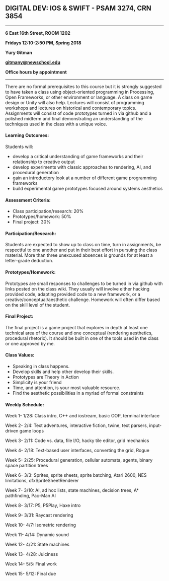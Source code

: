 ## DIGITAL DEV: IOS & SWIFT - PSAM 3274, CRN 3854

---

**6 East 16th Street, ROOM 1202**

**Fridays 12:10-2:50 PM, Spring 2018**

**Yury Gitman**

**gitmany@newschool.edu**

**Office hours by appointment**

---
There are no formal prerequisites to this course but it is strongly suggested to have taken a class using object-oriented programming in Processing, Open Frameworks, or other environment or language. A class on game design or Unity will also help. Lectures will consist of programming workshops and lectures on historical and contemporary topics. Assignments will consist of code prototypes turned in via github and a polished midterm and final demonstrating an understanding of the techniques used in the class with a unique voice. 
#### Learning Outcomes: 
Students will:
* develop a critical understanding of game frameworks and their relationship to creative output
* develop experiments with classic approaches to rendering, AI, and procedural generation
* gain an introductory look at a number of different game programming frameworks
* build experimental game prototypes focused around systems aesthetics 
#### Assessment Criteria:	
* Class participation/research: 20%
* Prototypes/homework: 50%
* Final project: 30%
#### Participation/Research: 
Students are expected to show up to class on time, turn in assignments, be respectful to one another and put in their best effort in pursuing the class material. More than three unexcused absences is grounds for at least a letter-grade deduction.
#### Prototypes/Homework: 
Prototypes are small responses to challenges to be turned in via github with links posted on the class wiki. They usually will involve either hacking provided code, adapting provided code to a new framework, or a creative/conceptual/aesthetic challenge. Homework will often differ based on the skill level of the student.
#### Final Project: 

The final project is a game project that explores in depth at least one technical area of the course and one conceptual (rendering aesthetics, procedural rhetoric). It should be built in one of the tools used in the class or one approved by me.


#### Class Values:

* Speaking in class happens. 
* Develop skills and help other develop their skills.
* Prototypes are Theory in Action
* Simplicity is your friend 
* Time, and attention, is your most valuable resource. 
* Find the aesthetic possibilities in a myriad of formal constraints


#### Weekly Schedule:

Week 1- 1/28: Class intro, C++ and iostream, basic OOP, terminal interface

Week 2- 2/4: Text adventures, interactive fiction, twine, text parsers, input-driven game loops

Week 3- 2/11: Code vs. data, file I/O, hacky tile editor, grid mechanics

Week 4- 2/18: Text-based user interfaces, converting the grid, Rogue

Week 5- 2/25: Procedural generation, cellular automata, agents, binary space partition trees

Week 6- 3/3: Sprites, sprite sheets, sprite batching, Atari 2600, NES limitations, ofxSpriteSheetRenderer

Week 7- 3/10: AI, ad hoc lists, state machines, decision trees, A* pathfinding, Pac-Man AI

Week 8- 3/17: P5, P5Play, Haxe intro

Week 9- 3/31: Raycast rendering

Week 10- 4/7: Isometric rendering

Week 11- 4/14: Dynamic sound

Week 12- 4/21: State machines

Week 13- 4/28: Juiciness

Week 14- 5/5: Final work

Week 15- 5/12: Final due
